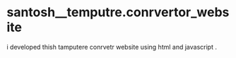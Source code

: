 # santosh__temputre.conrvertor_website
i developed thish tamputere conrvetr website using html and javascript .
